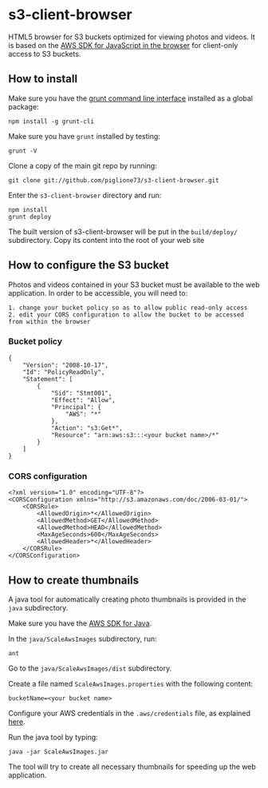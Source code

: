 s3-client-browser
=================
HTML5 browser for S3 buckets optimized for viewing photos and videos.
It is based on the [AWS SDK for JavaScript in the browser](http://aws.amazon.com/sdk-for-browser) for client-only 
access to S3 buckets.

How to install
--------------
Make sure you have the [grunt command line interface](https://github.com/gruntjs/grunt-cli) installed as a global package:

```
npm install -g grunt-cli
```
Make sure you have `grunt` installed by testing:
```
grunt -V
```
Clone a copy of the main git repo by running:

```
git clone git://github.com/piglione73/s3-client-browser.git
```

Enter the `s3-client-browser` directory and run:
```
npm install
grunt deploy
```
The built version of s3-client-browser will be put in the `build/deploy/` subdirectory. Copy its content into the root of your 
web site

How to configure the S3 bucket
------------------------------
Photos and videos contained in your S3 bucket must be available to the web application. In order to be accessible, you will
need to:

	1. change your bucket policy so as to allow public read-only access
	2. edit your CORS configuration to allow the bucket to be accessed from within the browser
	
### Bucket policy
```
{
	"Version": "2008-10-17",
	"Id": "PolicyReadOnly",
	"Statement": [
		{
			"Sid": "Stmt001",
			"Effect": "Allow",
			"Principal": {
				"AWS": "*"
			},
			"Action": "s3:Get*",
			"Resource": "arn:aws:s3:::<your bucket name>/*"
		}
	]
}
```

### CORS configuration
```
<?xml version="1.0" encoding="UTF-8"?>
<CORSConfiguration xmlns="http://s3.amazonaws.com/doc/2006-03-01/">
    <CORSRule>
        <AllowedOrigin>*</AllowedOrigin>
        <AllowedMethod>GET</AllowedMethod>
        <AllowedMethod>HEAD</AllowedMethod>
        <MaxAgeSeconds>600</MaxAgeSeconds>
        <AllowedHeader>*</AllowedHeader>
    </CORSRule>
</CORSConfiguration>
```

How to create thumbnails
------------------------
A java tool for automatically creating photo thumbnails is provided in the `java` subdirectory.

Make sure you have the [AWS SDK for Java](http://aws.amazon.com/sdk-for-java).

In the `java/ScaleAwsImages` subdirectory, run:
```
ant
```

Go to the `java/ScaleAwsImages/dist` subdirectory.

Create a file named `ScaleAwsImages.properties` with the following content:
```
bucketName=<your bucket name>
```

Configure your AWS credentials in the `.aws/credentials` file, as explained [here](http://aws.amazon.com/developers/getting-started/java).

Run the java tool by typing:
```
java -jar ScaleAwsImages.jar
```

The tool will try to create all necessary thumbnails for speeding up the web application.
